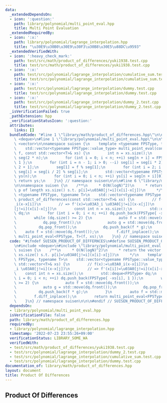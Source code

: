```yaml
---
data:
  _extendedDependsOn:
  - icon: ':question:'
    path: library/polynomial/multi_point_eval.hpp
    title: Multi Point Evaluation
  _extendedRequiredBy:
  - icon: ':x:'
    path: library/polynomial/lagrange_interpolation.hpp
    title: "\u30E9\u30B0\u30E9\u30F3\u30B8\u30E5\u88DC\u9593"
  _extendedVerifiedWith:
  - icon: ':heavy_check_mark:'
    path: test/src/math/product_of_differences/yuki1938.test.cpp
    title: test/src/math/product_of_differences/yuki1938.test.cpp
  - icon: ':x:'
    path: test/src/polynomial/lagrange_interpolation/cumulative_sum.test.cpp
    title: test/src/polynomial/lagrange_interpolation/cumulative_sum.test.cpp
  - icon: ':x:'
    path: test/src/polynomial/lagrange_interpolation/dummy.test.cpp
    title: test/src/polynomial/lagrange_interpolation/dummy.test.cpp
  - icon: ':x:'
    path: test/src/polynomial/lagrange_interpolation/dummy_2.test.cpp
    title: test/src/polynomial/lagrange_interpolation/dummy_2.test.cpp
  _isVerificationFailed: true
  _pathExtension: hpp
  _verificationStatusIcon: ':question:'
  attributes:
    links: []
  bundledCode: "#line 1 \"library/math/product_of_differences.hpp\"\n\n\n\n#include\
    \ <deque>\n#line 1 \"library/polynomial/multi_point_eval.hpp\"\n\n\n\n#include\
    \ <vector>\n\nnamespace suisen {\n    template <typename FPSType, typename T>\n\
    \    std::vector<typename FPSType::value_type> multi_point_eval(const FPSType&\
    \ f, const std::vector<T>& xs) {\n        int n = xs.size();\n        std::vector<FPSType>\
    \ seg(2 * n);\n        for (int i = 0; i < n; ++i) seg[n + i] = FPSType{ -xs[i],\
    \ 1 };\n        for (int i = n - 1; i > 0; --i) seg[i] = seg[i * 2] * seg[i *\
    \ 2 + 1];\n        seg[1] = f % seg[1];\n        for (int i = 2; i < 2 * n; ++i)\
    \ seg[i] = seg[i / 2] % seg[i];\n        std::vector<typename FPSType::value_type>\
    \ ys(n);\n        for (int i = 0; i < n; ++i) ys[i] = seg[n + i][0];\n       \
    \ return ys;\n    }\n} // namespace suisen\n\n\n#line 6 \"library/math/product_of_differences.hpp\"\
    \n\nnamespace suisen {\n    /**\n     * O(N(logN)^2)\n     * return the vector\
    \ p of length xs.size() s.t. p[i]=\u03A0[j!=i](x[i]-x[j])\n     */\n    template\
    \ <typename FPSType, typename T>\n    std::vector<typename FPSType::value_type>\
    \ product_of_differences(const std::vector<T>& xs) {\n        // f(x):=\u03A0\
    _i(x-x[i])\n        // => f'(x)=\u03A3_i \u03A0[j!=i](x-x[j])\n        // => f'(x[i])=\u03A0\
    [j!=i](x[i]-x[j])\n        const int n = xs.size();\n        std::deque<FPSType>\
    \ dq;\n        for (int i = 0; i < n; ++i) dq.push_back(FPSType{ -xs[i], 1 });\n\
    \        while (dq.size() >= 2) {\n            auto f = std::move(dq.front());\n\
    \            dq.pop_front();\n            auto g = std::move(dq.front());\n  \
    \          dq.pop_front();\n            dq.push_back(f * g);\n        }\n    \
    \    auto f = std::move(dq.front());\n        f.diff_inplace();\n        return\
    \ multi_point_eval<FPSType, T>(f, xs);\n    }\n} // namespace suisen\n\n\n\n"
  code: "#ifndef SUISEN_PRODUCT_OF_DIFFERNCES\n#define SUISEN_PRODUCT_OF_DIFFERNCES\n\
    \n#include <deque>\n#include \"library/polynomial/multi_point_eval.hpp\"\n\nnamespace\
    \ suisen {\n    /**\n     * O(N(logN)^2)\n     * return the vector p of length\
    \ xs.size() s.t. p[i]=\u03A0[j!=i](x[i]-x[j])\n     */\n    template <typename\
    \ FPSType, typename T>\n    std::vector<typename FPSType::value_type> product_of_differences(const\
    \ std::vector<T>& xs) {\n        // f(x):=\u03A0_i(x-x[i])\n        // => f'(x)=\u03A3\
    _i \u03A0[j!=i](x-x[j])\n        // => f'(x[i])=\u03A0[j!=i](x[i]-x[j])\n    \
    \    const int n = xs.size();\n        std::deque<FPSType> dq;\n        for (int\
    \ i = 0; i < n; ++i) dq.push_back(FPSType{ -xs[i], 1 });\n        while (dq.size()\
    \ >= 2) {\n            auto f = std::move(dq.front());\n            dq.pop_front();\n\
    \            auto g = std::move(dq.front());\n            dq.pop_front();\n  \
    \          dq.push_back(f * g);\n        }\n        auto f = std::move(dq.front());\n\
    \        f.diff_inplace();\n        return multi_point_eval<FPSType, T>(f, xs);\n\
    \    }\n} // namespace suisen\n\n\n#endif // SUISEN_PRODUCT_OF_DIFFERNCES\n"
  dependsOn:
  - library/polynomial/multi_point_eval.hpp
  isVerificationFile: false
  path: library/math/product_of_differences.hpp
  requiredBy:
  - library/polynomial/lagrange_interpolation.hpp
  timestamp: '2022-07-23 23:55:26+09:00'
  verificationStatus: LIBRARY_SOME_WA
  verifiedWith:
  - test/src/math/product_of_differences/yuki1938.test.cpp
  - test/src/polynomial/lagrange_interpolation/dummy_2.test.cpp
  - test/src/polynomial/lagrange_interpolation/cumulative_sum.test.cpp
  - test/src/polynomial/lagrange_interpolation/dummy.test.cpp
documentation_of: library/math/product_of_differences.hpp
layout: document
title: Product Of Differences
---
```

## Product Of Differences